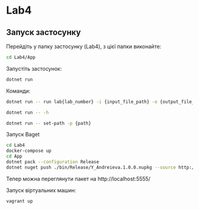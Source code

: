 ﻿# Lab4
## Запуск застосунку
Перейдіть у папку застосунку (Lab4), з цієї папки виконайте:
```bash
cd Lab4/App
```
Запустіть застосунок:
```bash
dotnet run
```
Команди:
```bash
dotnet run -- run lab{lab_number} -i {input_file_path} -o {output_file_path}
```
```bash
dotnet run -- -h
```
```bash
dotnet run -- set-path -p {path}
```
Запуск Baget
```bash
cd Lab4
docker-compose up
cd App
dotnet pack --configuration Release
dotnet nuget push ./bin/Release/Y_Andreieva.1.0.0.nupkg --source http://localhost:5555/v3/index.json
```
Тепер можна переглянути пакет на http://localhost:5555/

Запуск віртуальних машин:
```bash
vagrant up
```
